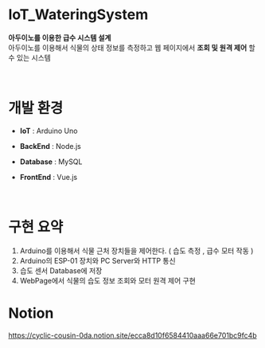 # IoT_WateringSystem
**아두이노를 이용한 급수 시스템 설계** </br>
아두이노를 이용해서 식물의 상태 정보를 측정하고 웹 페이지에서 **조회 및 원격 제어** 할 수 있는 시스템

</br>

# 개발 환경

- **IoT** : Arduino Uno  </br>

- **BackEnd** : Node.js  </br>

- **Database** : MySQL  </br>

- **FrontEnd** : Vue.js  </br>

</br>

# 구현 요약
1. Arduino를 이용해서 식물 근처 장치들을 제어한다. ( 습도 측정 , 급수 모터 작동 )
2. Arduino의 ESP-01 장치와 PC Server와 HTTP 통신 
3. 습도 센서 Database에 저장
4. WebPage에서 식물의 습도 정보 조회와 모터 원격 제어 구현

# Notion
https://cyclic-cousin-0da.notion.site/ecca8d10f6584410aaa66e701bc9fc4b

